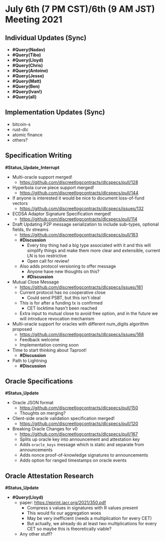 # July 6th (7 PM CST)/6th (9 AM JST) Meeting 2021

## Individual Updates (Sync)

* **#Query(Nadav)**
* **#Query(Tibo)**
* **#Query(Lloyd)**
* **#Query(Chris)**
* **#Query(Antoine)**
* **#Query(Jesse)**
* **#Query(Matt)**
* **#Query(Ben)**
* **#Query(Ivan!)**
* **#Query(all)**

## Implementation Updates (Sync)

* bitcoin-s
* rust-dlc
* atomic finance
* others?

## Specification Writing

**#Status_Update_Interrupt**

* Multi-oracle support merged!
  * https://github.com/discreetlogcontracts/dlcspecs/pull/128
* Hyperbola curve piece support merged!
  * https://github.com/discreetlogcontracts/dlcspecs/pull/144
* If anyone is interested it would be nice to document loss-of-fund vectors
  * https://github.com/discreetlogcontracts/dlcspecs/issues/132
* ECDSA Adaptor Signature Specification merged!
  * https://github.com/discreetlogcontracts/dlcspecs/pull/114
* Draft Updating P2P message serialization to include sub-types, optional fields, tlv streams
  * https://github.com/discreetlogcontracts/dlcspecs/pull/163
  * **#Discussion**
    * Every tiny thing had a big type associated with it and this will simplify things and make them more clear and extensible, current LN is too restrictive
    * Open call for review!
  * Also adds protocol versioning to offer message
    * Anyone have new thoughts on this?
    * **#Discussion**
* Mutual Close Message
  * https://github.com/discreetlogcontracts/dlcspecs/issues/161
  * Current protocol has no cooperative close
    * Could send PSBT, but this isn't ideal
  * This is for after a funding tx is confirmed
    * CET locktime hasn't been reached
  * Extra input to mutual close to avoid free option, and in the future we will introduce revocation mechanism
* Multi-oracle support for oracles with different num_digits algorithm proposed
  * https://github.com/discreetlogcontracts/dlcspecs/issues/168
  * Feedback welcome
  * Implementation coming soon
* Time to start thinking about Taproot!
  * **#Discussion**
* Path to Lightning
  * **#Discussion**

## Oracle Specifications

**#Status_Update**

* Oracle JSON format
  * https://github.com/discreetlogcontracts/dlcspecs/pull/150
  * Thoughts on merging?
* Client-side oracle validation specification merged!
  * https://github.com/discreetlogcontracts/dlcspecs/pull/120
* Breaking Oracle Changes for v0
  * https://github.com/discreetlogcontracts/dlcspecs/pull/167
  * Splits up oracle key into announcement and attestation key
  * Adds `oracle_keys` message which is static and separate from announcements
  * Adds nonce proof-of-knowledge signatures to announcements
  * Adds option for ranged timestamps on oracle events

## Oracle Attestation Research

**#Status_Update**

* **#Query(Lloyd)**
  * paper: https://eprint.iacr.org/2021/350.pdf
    * Compress s values in signatures with R values present
    * This would fix our aggregation woes
    * May be very inefficient (needs a multiplication for every CET)
    * But actually, we already do at least two multiplications for every CET so maybe this is theoretically viable?
  * Any other stuff?